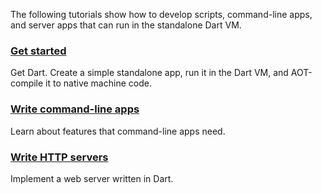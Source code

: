 The following tutorials show how to develop scripts, command-line apps,
and server apps that can run in the standalone Dart VM.

<div class="card-grid no_toc_section">
  <div class="card">
    <h3><a href="/tutorials/server/get-started">Get started</a></h3>
    <p>Get Dart. Create a simple standalone app, run it in the Dart VM,
    and AOT-compile it to native machine code.</p>
  </div>
  <div class="card">
    <h3><a href="/tutorials/server/cmdline">Write command-line apps</a></h3>
    <p>Learn about features that command-line apps need.</p>
  </div>
  <div class="card">
    <h3><a href="/tutorials/server/httpserver">Write HTTP servers</a></h3>
    <p>Implement a web server written in Dart.</p>
  </div>
</div>
